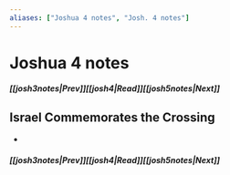 ```yaml
---
aliases: ["Joshua 4 notes", "Josh. 4 notes"]
---
```

# Joshua 4 notes
##### <span class=arrow-left></span>[[josh3notes|Prev]]<span class=navigation-separator></span>[[josh4|Read]]<span class=navigation-separator></span>[[josh5notes|Next]]<span class=arrow-right></span>
## Israel Commemorates the Crossing
- 
##### <span class=arrow-left></span>[[josh3notes|Prev]]<span class=navigation-separator></span>[[josh4|Read]]<span class=navigation-separator></span>[[josh5notes|Next]]<span class=arrow-right></span>